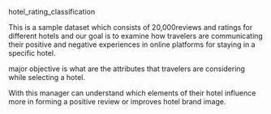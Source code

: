 hotel_rating_classification

This is a sample dataset which consists of 20,000reviews and ratings for different hotels
and our goal is to examine how travelers are communicating their positive and negative experiences
in online platforms for staying in a specific hotel.

major objective is what are the attributes that travelers are considering while selecting a hotel.

With this manager can understand which elements of their hotel influence more in forming a positive review
or improves hotel brand image.
